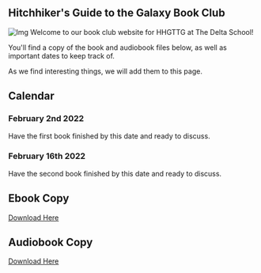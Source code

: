 ## Hitchhiker's Guide to the Galaxy Book Club
![Img](https://i5.walmartimages.com/asr/52c19004-02cb-4183-94c5-b8024532d601_1.17aa20c0bd40d9c8a5d1ec246764fd28.jpeg)
Welcome to our book club website for HHGTTG at The Delta School!

You'll find a copy of the book and audiobook files below, as well as important dates to keep track of.

As we find interesting things, we will add them to this page.

## Calendar
### February 2nd 2022
Have the first book finished by this date and ready to discuss.

### February 16th 2022
Have the second book finished by this date and ready to discuss.

## Ebook Copy
[Download Here](https://drive.google.com/file/d/15UUFY04A3w8y4RxhhA4ihyW5Fxogw4Tz/view?usp=sharing)

## Audiobook Copy
[Download Here](https://drive.google.com/drive/folders/18CvI8WuO0DqnEh_ZkVz2yFAIEC7DMr-0?usp=sharing)

